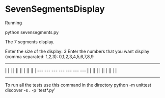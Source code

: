 # SevenSegmentsDisplay

Running

python sevensegments.py

The 7 segments display.

Enter the size of the display: 3
Enter the numbers that you want display (comma separated: 1,2,3): 0,1,2,3,4,5,6,7,8,9

 ---       ---  ---       ---  ---  ---  ---  --- 
|   |    |    |    ||   ||    |        ||   ||   |
           ---  ---  ---  ---  ---       ---  --- 
|   |    ||        |    |    ||   |    ||   |    |
 ---       ---  ---       ---  ---       ---  --- 

To run all the tests use this command in the directory
python -m unittest discover -s . -p 'test*.py'